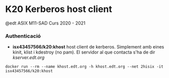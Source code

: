 # K20 Kerberos host client

@edt ASIX M11-SAD Curs 2020 - 2021

### Authenticació

   * **isx43457566/k20:khost** host client de kerberos. Simplement amb eines kinit, klist i kdestroy (no pam). El servidor al que contacta s'ha de dir *kserver.edt.org*

```
docker run --rm --name khost.edt.org -h khost.edt.org --net 2hisix -it isx43457566/k20:khost
```
